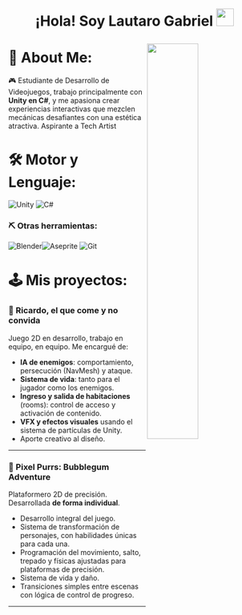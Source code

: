 <h1><p align="center">¡Hola! Soy Lautaro Gabriel <a href="https://rahulmahesh.me/"><img src="https://media.giphy.com/media/hvRJCLFzcasrR4ia7z/giphy.gif" width="35px"></h1></a></p>

<img src="https://media.tenor.com/pPoUmi0Z1fUAAAAC/cat-pet.gif" width="45%" align="right" />

# 💫 About Me:

🎮 Estudiante de Desarrollo de Videojuegos, trabajo principalmente con **Unity en C#**, y me apasiona crear experiencias interactivas que mezclen mecánicas desafiantes con una estética atractiva. Aspirante a Tech Artist

# 🛠️ Motor y Lenguaje:                 
![Unity](https://img.shields.io/badge/unity-%23000000.svg?style=for-the-badge&logo=unity&logoColor=white)   	![C#](https://img.shields.io/badge/c%23-%23239120.svg?style=for-the-badge&logo=csharp&logoColor=white) 

### ⛏️ Otras herramientas:                 
![Blender](https://img.shields.io/badge/blender-%23F5792A.svg?style=for-the-badge&logo=blender&logoColor=white)![Aseprite](https://img.shields.io/badge/Aseprite-FFFFFF?style=for-the-badge&logo=Aseprite&logoColor=#7D929E)  ![Git](https://img.shields.io/badge/git-%23F05033.svg?style=for-the-badge&logo=git&logoColor=white)

# 🕹️ Mis proyectos:                 

### 🍞 Ricardo, el que come y no convida
Juego 2D en desarrollo, trabajo en equipo, en equipo. Me encargué de:

- **IA de enemigos**: comportamiento, persecución (NavMesh) y ataque.
- **Sistema de vida**: tanto para el jugador como los enemigos.
- **Ingreso y salida de habitaciones** (rooms): control de acceso y activación de contenido.
- **VFX y efectos visuales** usando el sistema de partículas de Unity.
- Aporte creativo al diseño.

---

### 🐾 Pixel Purrs: Bubblegum Adventure
Plataformero 2D de precisión. Desarrollada **de forma individual**.

- Desarrollo integral del juego.
- Sistema de transformación de personajes, con habilidades únicas para cada una.
- Programación del movimiento, salto, trepado y físicas ajustadas para plataformas de precisión.
- Sistema de vida y daño.
- Transiciones simples entre escenas con lógica de control de progreso.

---


